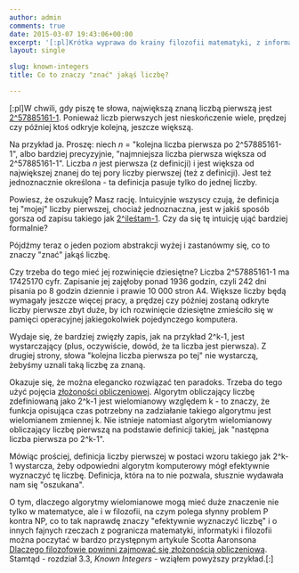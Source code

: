 ```yaml
---  
author: admin  
comments: true  
date: 2015-03-07 19:43:06+00:00  
excerpt: '[:pl]Krótka wyprawa do krainy filozofii matematyki, z informatyką w plecaku.[:]'  
layout: single  

slug: known-integers  
title: Co to znaczy "znać" jakąś liczbę?  

---  
```


[:pl]W chwili, gdy piszę te słowa, największą znaną liczbą pierwszą jest [2^57885161-1](http://www.mersenne.org/primes/?press=M57885161). Ponieważ liczb pierwszych jest nieskończenie wiele, prędzej czy później ktoś odkryje kolejną, jeszcze większą.  

Na przykład ja. Proszę: niech _n_ = "kolejna liczba pierwsza po 2^57885161-1", albo bardziej precyzyjnie, "najmniejsza liczba pierwsza większa od 2^57885161-1". Liczba _n_ jest pierwsza (z definicji) i jest większa od największej znanej do tej pory liczby pierwszej (też z definicji). Jest też jednoznacznie określona - ta definicja pasuje tylko do jednej liczby.  

Powiesz, że oszukuję? Masz rację. Intuicyjnie wszyscy czują, że definicja tej "mojej" liczby pierwszej, chociaż jednoznaczna, jest w jakiś sposób gorsza od zapisu takiego jak [2^ileśtam-1](http://mathworld.wolfram.com/MersennePrime.html). Czy da się tę intuicję ująć bardziej formalnie?  

<!-- more -->Pójdźmy teraz o jeden poziom abstrakcji wyżej i zastanówmy się, co to znaczy "znać" jakąś liczbę.  

Czy trzeba do tego mieć jej rozwinięcie dziesiętne? Liczba 2^57885161-1 ma 17425170 cyfr. Zapisanie jej zajęłoby ponad 1936 godzin, czyli 242 dni pisania po 8 godzin dziennie i prawie 10 000 stron A4. Większe liczby będą wymagały jeszcze więcej pracy, a prędzej czy później zostaną odkryte liczby pierwsze zbyt duże, by ich rozwinięcie dziesiętne zmieściło się w pamięci operacyjnej jakiegokolwiek pojedynczego komputera.   

Wydaje się, że bardziej zwięzły zapis, jak na przykład 2^k-1, jest wystarczający (plus, oczywiście, dowód, że ta liczba jest pierwsza). Z drugiej strony, słowa "kolejna liczba pierwsza po tej" nie wystarczą, żebyśmy uznali taką liczbę za znaną.  

Okazuje się, że można elegancko rozwiązać ten paradoks. Trzeba do tego użyć pojęcia [złożoności obliczeniowej](http://mathworld.wolfram.com/ComplexityTheory.html). Algorytm obliczający liczbę zdefiniowaną jako 2^k-1 jest wielomianowy względem k - to znaczy, że funkcja opisująca czas potrzebny na zadziałanie takiego algorytmu jest wielomianem zmiennej k. Nie istnieje natomiast algorytm wielomianowy obliczający liczbę pierwszą na podstawie definicji takiej, jak "następna liczba pierwsza po 2^k-1".  

Mówiąc prościej, definicja liczby pierwszej w postaci wzoru takiego jak 2^k-1 wystarcza, żeby odpowiedni algorytm komputerowy mógł efektywnie wyznaczyć tę liczbę. Definicja, która na to nie pozwala, słusznie wydawała nam się "oszukana".  

O tym, dlaczego algorytmy wielomianowe mogą mieć duże znaczenie nie tylko w matematyce, ale i w filozofii, na czym polega słynny problem P kontra NP, co to tak naprawdę znaczy "efektywnie wyznaczyć liczbę" i o innych fajnych rzeczach z pogranicza matematyki, informatyki i filozofii można poczytać w bardzo przystępnym artykule Scotta Aaronsona [Dlaczego filozofowie powinni zajmować się złożonością obliczeniową](http://www.scottaaronson.com/papers/philos.pdf). Stamtąd - rozdział 3.3, _Known Integers_ - wziąłem powyższy przykład.[:]  

